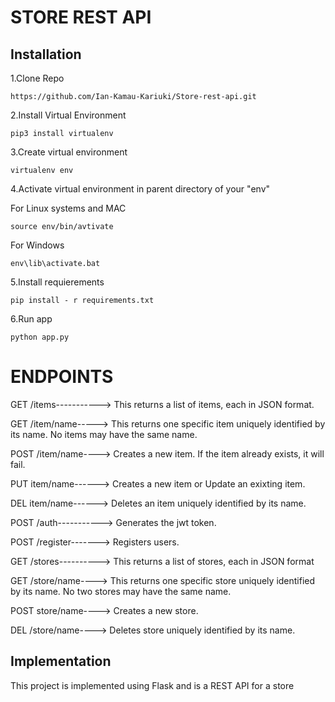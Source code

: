 # STORE REST API

## Installation

1.Clone Repo

```
https://github.com/Ian-Kamau-Kariuki/Store-rest-api.git
```

2.Install Virtual Environment

```
pip3 install virtualenv
```

3.Create virtual environment

```
virtualenv env
```

4.Activate virtual environment in parent directory of your "env"

For Linux systems and MAC

```
source env/bin/avtivate
```

For Windows

```
env\lib\activate.bat
```

5.Install requierements
```
pip install - r requirements.txt
```

6.Run app

```
python app.py
```

# ENDPOINTS

GET /items-----------> This returns a list of items, each in JSON format.

GET /item/name-----> This returns one specific item uniquely identified by its name. No items may have the same name.

POST /item/name----> Creates a new item. If the item already exists, it will fail.

PUT item/name------> Creates a new item or Update an exixting item. 

DEL item/name------> Deletes an item uniquely identified by its name.

POST /auth-----------> Generates the jwt token.

POST /register-------> Registers users.

GET /stores----------> This returns a list of stores, each in JSON format

GET /store/name----> This returns one specific store uniquely identified by its name. No two stores may have the same name.

POST store/name----> Creates a new store.

DEL /store/name----> Deletes store uniquely identified by its name.



## Implementation
This project is implemented using Flask and is a REST API for a store
